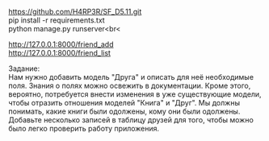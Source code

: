 


https://github.com/H4RP3R/SF_D5.11.git<br>
pip install -r requirements.txt<br>
python manage.py runserver<br<

http://127.0.0.1:8000/friend_add<br>
http://127.0.0.1:8000/friend_list<br>

Задание:<br>
Нам нужно добавить модель "Друга" и описать для неё необходимые поля. Знания о полях можно освежить в документации.
Кроме этого, вероятно, потребуется внести изменения в уже существующие модели, чтобы отразить отношения моделей "Книга" и "Друг". Мы должны понимать, какие книги были одолжены, кому они были одолжены.
Добавьте несколько записей в таблицу друзей для того, чтобы можно было легко проверить работу приложения.
